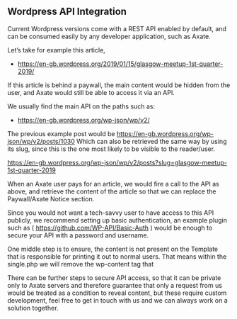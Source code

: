 ## Wordpress API Integration

Current Wordpress versions come with a REST API enabled by default, and can be consumed easily by any developer application, such as Axate.

Let’s take for example this article,
 - https://en-gb.wordpress.org/2019/01/15/glasgow-meetup-1st-quarter-2019/
 
If this article is behind a paywall, the main content would be hidden from the user, and Axate would still be able to access it via an API.

We usually find the main API on the paths such as: 
  - https://en-gb.wordpress.org/wp-json/wp/v2/


The previous example post would be https://en-gb.wordpress.org/wp-json/wp/v2/posts/1030 Which can also be retrieved the same way by using its slug, since this is the one most likely to be
visible to the reader/user.

https://en-gb.wordpress.org/wp-json/wp/v2/posts?slug=glasgow-meetup-1st-quarter-2019 

When an Axate user pays for an article, we would fire a call to the API as above, and retrieve the content of the article so that we can replace the Paywall/Axate Notice section.

Since you would not want a tech-savvy user to have access to this API publicly, we recommend setting up basic authentication, an example plugin such as ( https://github.com/WP-API/Basic-Auth ) would be enough to secure your API with a password and username.


One middle step is to ensure, the content is not present on the Template that is responsible for printing it out to normal users. 
That means within the single.php we will remove the wp-content tag that 


There can be further steps to secure API access, so that it can be private only to Axate servers and therefore guarantee that only a request from us would be treated as a condition to reveal content, but these require custom development, feel free to get in touch with us and we can always work on a solution together.
